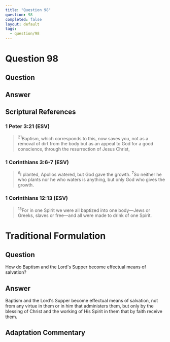 ```yaml
---
title: "Question 98"
question: 98
completed: false
layout: default
tags:
  - question/98
---
```

# Question 98

## Question


## Answer


## Scriptural References
### 1 Peter 3:21 (ESV)
> <sup>21</sup>Baptism, which corresponds to this, now saves you, not as a removal of dirt from the body but as an appeal to God for a good conscience, through the resurrection of Jesus Christ,

### 1 Corinthians 3:6-7 (ESV)
> <sup>6</sup>I planted, Apollos watered, but God gave the growth.
> <sup>7</sup>So neither he who plants nor he who waters is anything, but only God who gives the growth.

### 1 Corinthians 12:13 (ESV)
> <sup>13</sup>For in one Spirit we were all baptized into one body—Jews or Greeks, slaves or free—and all were made to drink of one Spirit.

# Traditional Formulation
## Question
How do Baptism and the Lord's Supper become effectual means of salvation?

## Answer
Baptism and the Lord's Supper become effectual means of salvation, not from any virtue in them or in him that administers them, but only by the blessing of Christ and the working of His Spirit in them that by faith receive them.

## Adaptation Commentary
